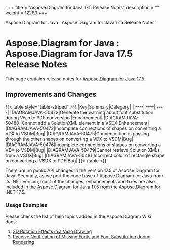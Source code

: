+++
title = "Aspose.Diagram for Java 17.5 Release Notes" 
description = "" 
weight = 12283 
+++

Aspose.Diagram for Java : Aspose.Diagram for Java 17.5 Release Notes  

# Aspose.Diagram for Java : Aspose.Diagram for Java 17.5 Release Notes


This page contains release notes for [Aspose.Diagram for Java 17.5](http://maven.aspose.com/repository/simple/ext-release-local/com/aspose/aspose-diagram/17.5.0/).

## Improvements and Changes

{{< table style="table-striped" >}}
|Key|Summary|Category|
|:----|:----|:----|
|DIAGRAMJAVA-50472|Generate the warning about font substitution during Visio to PDF conversion.|Enhancement|
|DIAGRAMJAVA-50480 |Cannot add a SolutionXML element in a VSDX|Enhancement|
|DIAGRAMJAVA-50473|Incomplete connections of shapes on converting a VDX to VSDM|Bug|
|DIAGRAMJAVA-50475|Connector line is passing through the other shapes on converting a VDX to VSDM|Bug|
|DIAGRAMJAVA-50476|Incomplete connections of shapes on converting a VDX to VSDM|Bug|
|DIAGRAMJAVA-50479|Cannot retrieve Solution XMLs from a VSDX|Bug|
|DIAGRAMJAVA-50481|Incorrect color of rectangle shape on converting a VSDX to PDF|Bug|
{{< /table >}}

There are no public API changes in the version 17.5 of Aspose.Diagram for Java. Secondly, as we port the code base of Aspose.Diagram for Java from its .NET version, most of the changes, enhancements and fixes are also included in the Aspose.Diagram for Java 17.5 from the Aspose.Diagram for .NET 17.5.

### Usage Examples

Please check the list of help topics added in the Aspose.Diagram Wiki docs: 

1.  [3D Rotation Effects in a Visio Drawing](https://docs2.aspose.com/diagram/java/developerguide/workingwithshapes/3d+rotation+effects+in+a+visio+drawing)
2.  [Receive Notification of Missing Fonts and Font Substitution during Rendering](https://docs.asposeptyltd.com/display/diagramjava/Aspose.Diagram+Font+Operations#Aspose.DiagramFontOperations-ReceiveNotificationofMissingFontsandFontSubstitutionduringRendering)

